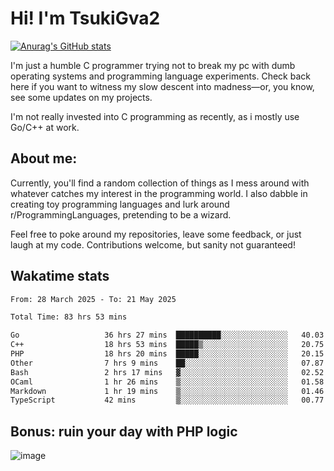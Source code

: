 # Hi! I'm TsukiGva2

[![Anurag's GitHub stats](https://github-readme-stats.vercel.app/api?username=tsukigva2&theme=gruvbox&show_icons=true)](https://github.com/anuraghazra/github-readme-stats)

I'm just a humble C programmer trying not to break my pc with dumb operating systems and programming language experiments. Check back here if you want to witness my slow descent into madness—or, you know, see some updates on my projects.

I'm not really invested into C programming as recently, as i mostly use Go/C++ at work.

## About me:

Currently, you'll find a random collection of things as I mess around with whatever catches my interest in the programming world. I also dabble in creating toy programming languages and lurk around r/ProgrammingLanguages, pretending to be a wizard.

Feel free to poke around my repositories, leave some feedback, or just laugh at my code. Contributions welcome, but sanity not guaranteed!


## Wakatime stats

<!--START_SECTION:waka-->

```txt
From: 28 March 2025 - To: 21 May 2025

Total Time: 83 hrs 53 mins

Go                   36 hrs 27 mins  ██████████░░░░░░░░░░░░░░░   40.03 %
C++                  18 hrs 53 mins  █████▒░░░░░░░░░░░░░░░░░░░   20.75 %
PHP                  18 hrs 20 mins  █████░░░░░░░░░░░░░░░░░░░░   20.15 %
Other                7 hrs 9 mins    ██░░░░░░░░░░░░░░░░░░░░░░░   07.87 %
Bash                 2 hrs 17 mins   ▓░░░░░░░░░░░░░░░░░░░░░░░░   02.52 %
OCaml                1 hr 26 mins    ▒░░░░░░░░░░░░░░░░░░░░░░░░   01.58 %
Markdown             1 hr 19 mins    ▒░░░░░░░░░░░░░░░░░░░░░░░░   01.46 %
TypeScript           42 mins         ▒░░░░░░░░░░░░░░░░░░░░░░░░   00.77 %
```

<!--END_SECTION:waka-->

## Bonus: ruin your day with PHP logic

![image](https://github.com/user-attachments/assets/ca5eea46-08ff-4478-864a-a9008b433368)
